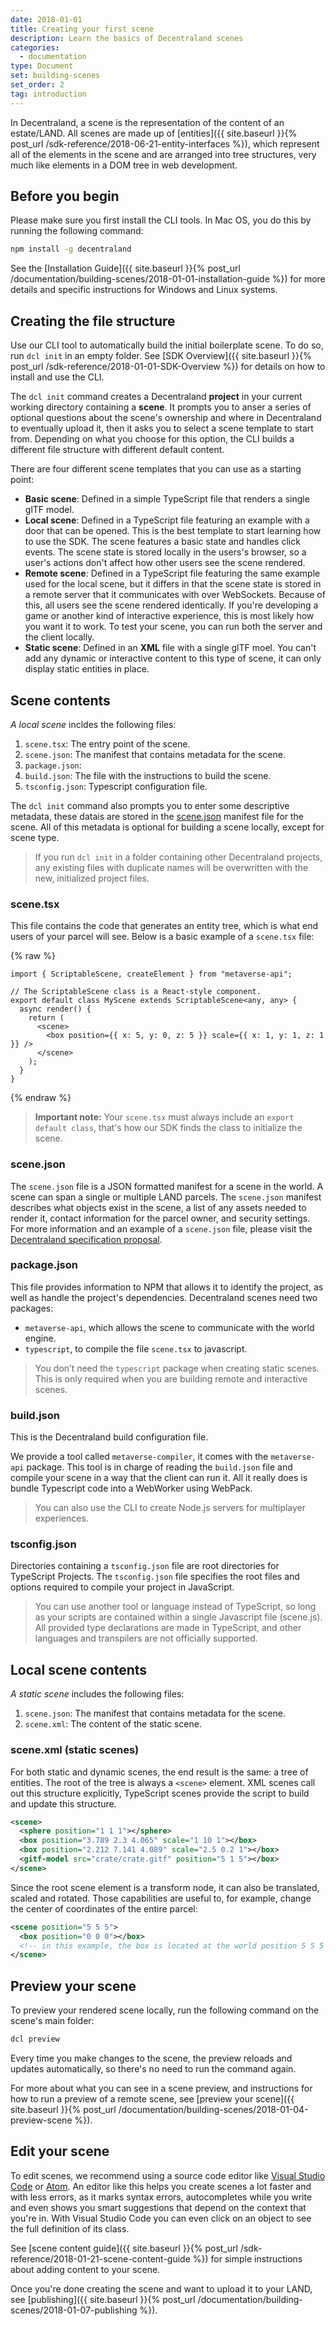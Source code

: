 ```yaml
---
date: 2018-01-01
title: Creating your first scene
description: Learn the basics of Decentraland scenes
categories:
  - documentation
type: Document
set: building-scenes
set_order: 2
tag: introduction
---
```


In Decentraland, a scene is the representation of the content of an estate/LAND. All scenes are made up of [entities]({{ site.baseurl }}{% post_url /sdk-reference/2018-06-21-entity-interfaces %}), which represent all of the elements in the scene and are arranged into tree structures, very much like elements in a DOM tree in web development.

## Before you begin

Please make sure you first install the CLI tools. In Mac OS, you do this by running the following command:

```bash
npm install -g decentraland
```

See the [Installation Guide]({{ site.baseurl }}{% post_url /documentation/building-scenes/2018-01-01-installation-guide %}) for more details and specific instructions for Windows and Linux systems.



## Creating the file structure

Use our CLI tool to automatically build the initial boilerplate scene. To do so, run `dcl init` in an empty folder. See [SDK Overview]({{ site.baseurl }}{% post_url /sdk-reference/2018-01-01-SDK-Overview %}) for details on how to install and use the CLI.

The `dcl init` command creates a Decentraland **project** in your current working directory containing a **scene**. It prompts you to anser a series of optional questions about the scene's ownership and where in Decentraland to eventually upload it, then it asks you to select a scene template to start from. Depending on what you choose for this option, the CLI builds a different file structure with different default content.


There are four different scene templates that you can use as a starting point:

* **Basic scene**: Defined in a simple TypeScript file that renders a single glTF model.
* **Local scene**:  Defined in a TypeScript file featuring an example with a door that can be opened. This is the best template to start learning how to use the SDK. The scene features a basic state and handles click events. The scene state is stored locally in the users's browser, so a user's actions don't affect how other users see the scene rendered.
* **Remote scene**: Defined in a TypeScript file featuring the same example used for the local scene, but it differs in that the scene state is stored in a remote server that it communicates with over WebSockets. Because of this, all users see the scene rendered identically. If you're developing a game or another kind of interactive experience, this is most likely how you want it to work. To test your scene, you can run both the server and the client locally.
* **Static scene**: Defined in an **XML** file with a single glTF moel. You can't add any dynamic or interactive content to this type of scene, it can only display static entities in place.

## Scene contents


*A local scene* incldes the following files:

1.  `scene.tsx`: The entry point of the scene.
2.  `scene.json`: The manifest that contains metadata for the scene.
3.  `package.json`:
4.  `build.json`: The file with the instructions to build the scene.
5.  `tsconfig.json`: Typescript configuration file.



The `dcl init` command also prompts you to enter some descriptive metadata, these datais are stored in
the [scene.json](https://github.com/decentraland/proposals/blob/master/dsp/0020.mediawiki) manifest file for the scene. All of this
metadata is optional for building a scene locally, except for scene type.

> If you run `dcl init` in a folder containing other Decentraland projects, any existing files with duplicate names will be overwritten with the new, initialized project files.



### scene.tsx

This file contains the code that generates an entity tree, which is what end users of your parcel will see. Below is a basic example of a `scene.tsx` file:

{% raw %}
```tsx
import { ScriptableScene, createElement } from "metaverse-api";

// The ScriptableScene class is a React-style component.
export default class MyScene extends ScriptableScene<any, any> {
  async render() {
    return (
      <scene>
        <box position={{ x: 5, y: 0, z: 5 }} scale={{ x: 1, y: 1, z: 1 }} />
      </scene>
    );
  }
}
```
{% endraw %}

> **Important note:** Your `scene.tsx` must always include an `export default class`, that's how our SDK finds the class to initialize the scene.


### scene.json

The `scene.json` file is a JSON formatted manifest for a scene in the world. A scene can span a single or multiple LAND parcels. The `scene.json` manifest describes what objects exist in the scene, a list of any assets needed to render it, contact information for the parcel owner, and security settings. For more information and an example of a
`scene.json` file, please visit the [Decentraland specification proposal](https://github.com/decentraland/proposals/blob/master/dsp/0020.mediawiki).

### package.json

This file provides information to NPM that allows it to identify the project, as well as handle the project's dependencies. Decentraland scenes need two packages:

* `metaverse-api`, which allows the scene to communicate with the world engine.
* `typescript`, to compile the file `scene.tsx` to javascript.

> You don’t need the `typescript` package when creating static scenes. This is only required when you are building remote and interactive scenes.

### build.json

This is the Decentraland build configuration file.

We provide a tool called `metaverse-compiler`, it comes with the `metaverse-api` package. This tool is in charge of
reading the `build.json` file and compile your scene in a way that the client can run it. All it really does is bundle Typescript code into a WebWorker using WebPack.

> You can also use the CLI to create Node.js servers for multiplayer experiences.

### tsconfig.json

Directories containing a `tsconfig.json` file are root directories for TypeScript Projects. The `tsconfig.json` file specifies the root files and options required to compile your project in JavaScript.

> You can use another tool or language instead of TypeScript, so long as your scripts are contained within a single Javascript file (scene.js). All provided type declarations are made in TypeScript, and other languages and transpilers are not officially supported.


## Local scene contents

*A static scene* includes the following files:

1.  `scene.json`: The manifest that contains metadata for the scene.
2.  `scene.xml`: The content of the static scene.


### scene.xml (static scenes)

For both static and dynamic scenes, the end result is the same: a tree of entities. The root of the tree is always a `<scene>` element. XML scenes call out this structure explicitly, TypeScript scenes provide the script to build and update this structure.  


```xml
<scene>
  <sphere position="1 1 1"></sphere>
  <box position="3.789 2.3 4.065" scale="1 10 1"></box>
  <box position="2.212 7.141 4.089" scale="2.5 0.2 1"></box>
  <gitf-model src="crate/crate.gitf" position="5 1 5"></box>
</scene>
```

Since the root scene element is a transform node, it can also be translated, scaled and rotated. Those capabilities are useful to, for example, change the center of coordinates of the entire parcel:

```xml
<scene position="5 5 5">
  <box position="0 0 0"></box>
  <!-- in this example, the box is located at the world position 5 5 5 -->
</scene>
```

## Preview your scene

To preview your rendered scene locally, run the following command on the scene's main folder:

```bash
dcl preview
```

Every time you make changes to the scene, the preview reloads and updates automatically, so there's no need to run the command again.

For more about what you can see in a scene preview, and instructions for how to run a preview of a remote scene, see [preview your scene]({{ site.baseurl }}{% post_url /documentation/building-scenes/2018-01-04-preview-scene %}).


## Edit your scene

To edit scenes, we recommend using a source code editor like [Visual Studio Code](https://code.visualstudio.com/) or [Atom](https://atom.io/). An editor like this helps you create scenes a lot faster and with less errors, as it marks syntax errors, autocompletes while you write and even shows you smart suggestions that depend on the context that you're in. With Visual Studio Code you can even click on an object to see the full definition of its class.

See [scene content guide]({{ site.baseurl }}{% post_url /sdk-reference/2018-01-21-scene-content-guide %}) for simple instructions about adding content to your scene.

Once you're done creating the scene and want to upload it to your LAND, see [publishing]({{ site.baseurl }}{% post_url /documentation/building-scenes/2018-01-07-publishing %}).
